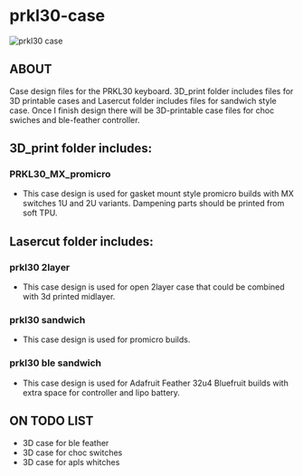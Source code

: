 # prkl30-case

![prkl30 case](https://i.imgur.com/tZYhfRn.jpg "prkl30 case")

## **ABOUT**
Case design files for the PRKL30 keyboard. 3D_print folder includes files for 3D printable cases and Lasercut folder includes files for sandwich style case. Once I finish design there will be 3D-printable case files for choc swiches and ble-feather controller.



## **3D_print folder includes:**

### PRKL30_MX_promicro
* This case design is used for gasket mount style promicro builds with MX switches 1U and 2U variants. Dampening parts should be printed from soft TPU.



## **Lasercut folder includes:**

### prkl30 2layer
* This case design is used for open 2layer case that could be combined with 3d printed midlayer.

### prkl30 sandwich
* This case design is used for promicro builds.

### prkl30 ble sandwich
* This case design is used for Adafruit Feather 32u4 Bluefruit builds with extra space for controller and lipo battery.

## ON TODO LIST
* 3D case for ble feather
* 3D case for choc switches
* 3D case for apls whitches

